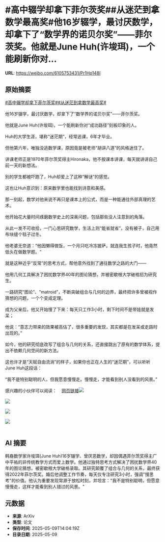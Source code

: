 # #高中辍学却拿下菲尔茨奖##从迷茫到拿数学最高奖#他16岁辍学，最讨厌数学，却拿下了“数学界的诺贝尔奖”——菲尔茨奖。他就是June Huh(许埈珥)，一个能刷新你对...

**URL**: https://weibo.com/6105753431/Pr1Hp148I

## 原始摘要

<a href="https://m.weibo.cn/search?containerid=231522type%3D1%26t%3D10%26q%3D%23%E9%AB%98%E4%B8%AD%E8%BE%8D%E5%AD%A6%E5%8D%B4%E6%8B%BF%E4%B8%8B%E8%8F%B2%E5%B0%94%E8%8C%A8%E5%A5%96%23&amp;extparam=%23%E9%AB%98%E4%B8%AD%E8%BE%8D%E5%AD%A6%E5%8D%B4%E6%8B%BF%E4%B8%8B%E8%8F%B2%E5%B0%94%E8%8C%A8%E5%A5%96%23" data-hide=""><span class="surl-text">#高中辍学却拿下菲尔茨奖#</span></a><a href="https://m.weibo.cn/search?containerid=231522type%3D1%26t%3D10%26q%3D%23%E4%BB%8E%E8%BF%B7%E8%8C%AB%E5%88%B0%E6%8B%BF%E6%95%B0%E5%AD%A6%E6%9C%80%E9%AB%98%E5%A5%96%23&amp;extparam=%23%E4%BB%8E%E8%BF%B7%E8%8C%AB%E5%88%B0%E6%8B%BF%E6%95%B0%E5%AD%A6%E6%9C%80%E9%AB%98%E5%A5%96%23" data-hide=""><span class="surl-text">#从迷茫到拿数学最高奖#</span></a><br><br>他16岁辍学，最讨厌数学，却拿下了“数学界的诺贝尔奖”——菲尔茨奖。<br><br>他就是June Huh(许埈珥)，一个能刷新你对“成功路径”刻板印象的人。<br><br>Huh的大学生涯，堪称“迷茫期”，经常逃课，6年才毕业。<br><br>但他第六年，唯独没逃数学课，原因竟是被老师“胡讲八道”的风格迷住了。<br><br>讲课老师正是1970年菲尔茨奖得主Hironaka，他不按课本讲课，每天就讲讲自己前一天的新想法。  <br><br>别的学生都被吓跑了，Huh却爱上了这种“解谜”的感觉。<br><br>这也让Huh意识到：原来数学里也能找到诗意和美感。<br><br>那一刻起，数学对他来说不再只是课本上的公式，而是一种能通往外部真理的艺术。<br><br>他开始花大量时间琢磨数学史上的深奥问题，包括那些没人注意到的角落。<br><br>从此一发不可收拾，一门心思研究数学，生活上则“能省就省”，没有被子，自己用布块缝个毯子过冬。<br><br>他老婆无奈道：“他因懒得做饭，一个月只吃冷冻披萨。就连我生孩子时，他竟然低头在做数学题。“<br><br>就是这种近乎“反常”的思考方式，帮他意外找到了通往数学之路的大门——<br><br>他用几何工具解决了困扰数学界40年的图论猜想，并被密歇根大学破格招为研究生。<br><br>一路研究“图论”、“matroid”，不断突破组合与几何的边界，最终把许多曾被视作猜想的问题，一个个变成定理。<br><br>成为父亲后，他又开始慢了下来：每天只工作3小时，剩下时间不是带娃就是发呆；<br><br>他说：“意志力带来的效果被高估了，很多重要的发现，其实都是在发呆或走路时出现的。”<br><br>如今，他的研究彻底改写了组合与几何的关系，还直接跳出了原有的数学体系，提出不依赖几何空间的新方法。<br><br>这也许才是“天赋自由流淌”的样子，如果你也正在人生的“迷茫期”，可以听听June Huh这段话：<br><br>“我不是特别聪明的人，但我愿意慢慢走。慢慢走，才能看到别人没看到的风景。”<br><br>感兴趣的小伙伴可以阅读：<a href="https://weibo.cn/sinaurl?u=https%3A%2F%2Fwww.quantamagazine.org%2Fjune-huh-high-school-dropout-wins-the-fields-medal-20220705%2F" data-hide=""><span class="url-icon"><img style="width: 1rem;height: 1rem" src="https://h5.sinaimg.cn/upload/2015/09/25/3/timeline_card_small_web_default.png" referrerpolicy="no-referrer"></span><span class="surl-text">网页链接</span></a><img style="" src="https://tvax2.sinaimg.cn/large/006Fd7o3gy1i199upwuxjj30zk0k0h77.jpg" referrerpolicy="no-referrer"><br><br><img style="" src="https://tvax1.sinaimg.cn/large/006Fd7o3gy1i199uqw2dvj318g0zjx57.jpg" referrerpolicy="no-referrer"><br><br><img style="" src="https://tvax4.sinaimg.cn/large/006Fd7o3gy1i199urex9ej30zk0jltu4.jpg" referrerpolicy="no-referrer"><br><br><img style="" src="https://tvax3.sinaimg.cn/large/006Fd7o3gy1i199utg1wij31jk0vfe81.jpg" referrerpolicy="no-referrer"><br><br>

## AI 摘要

韩裔数学家许埈珥(June Huh)16岁辍学、曾厌恶数学，却因偶遇菲尔茨奖得主广中平祐的非传统教学方式而爱上数学。他通过独特思考方式解决了困扰数学界40年的图论猜想，被密歇根大学破格录取。其研究颠覆了组合与几何的关系，最终获得2022年菲尔茨奖。婚后他调整工作节奏，每天仅专注研究3小时，强调"慢思考"的价值。他认为重要发现常源于放松时刻，并坦言："我不是特别聪明，但愿意慢慢走，这样才能看到别人错过的风景。"

## 元数据

- **来源**: ArXiv
- **类型**: 论文
- **保存时间**: 2025-05-09T14:04:19Z
- **目录日期**: 2025-05-09
